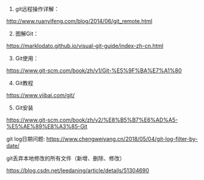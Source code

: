 1. git远程操作详解：

http://www.ruanyifeng.com/blog/2014/06/git_remote.html  

2. 图解Git：

https://marklodato.github.io/visual-git-guide/index-zh-cn.html

3. Git使用：

https://www.git-scm.com/book/zh/v1/Git-%E5%9F%BA%E7%A1%80

4. Git教程

https://www.yiibai.com/git/

5. Git安装

https://www.git-scm.com/book/zh/v2/%E8%B5%B7%E6%AD%A5-%E5%AE%89%E8%A3%85-Git


git log日期问题:
https://www.chengweiyang.cn/2018/05/04/git-log-filter-by-date/


git丢弃本地修改的所有文件（新增、删除、修改）

https://blog.csdn.net/leedaning/article/details/51304690